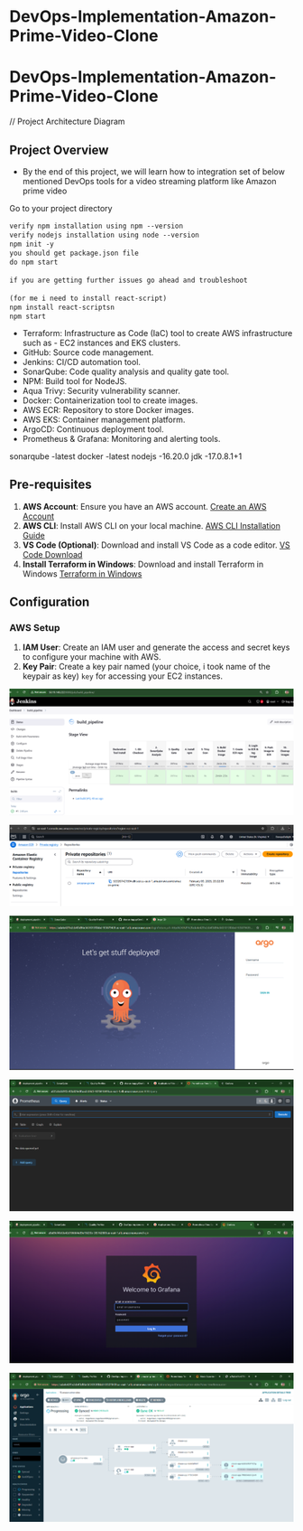 # DevOps-Implementation-Amazon-Prime-Video-Clone

# DevOps-Implementation-Amazon-Prime-Video-Clone


// Project Architecture Diagram

## Project Overview
- By the end of this project, we will learn how to integration set of below mentioned DevOps tools for a video streaming platform like Amazon prime video


Go to your project directory
```
verify npm installation using npm --version 
verify nodejs installation using node --version
npm init -y
you should get package.json file
do npm start 

if you are getting further issues go ahead and troubleshoot

(for me i need to install react-script)
npm install react-scriptsn
npm start
```

- Terraform: Infrastructure as Code (IaC) tool to create AWS infrastructure such as - EC2 instances and EKS clusters.
- GitHub: Source code management.
- Jenkins: CI/CD automation tool.
- SonarQube: Code quality analysis and quality gate tool.
- NPM: Build tool for NodeJS.
- Aqua Trivy: Security vulnerability scanner.
- Docker: Containerization tool to create images.
- AWS ECR: Repository to store Docker images.
- AWS EKS: Container management platform.
- ArgoCD: Continuous deployment tool.
- Prometheus & Grafana: Monitoring and alerting tools.


sonarqube -latest
docker -latest
nodejs -16.20.0
jdk -17.0.8.1+1

## Pre-requisites

1. **AWS Account**: Ensure you have an AWS account. [Create an AWS Account](https://docs.aws.amazon.com/accounts/latest/reference/manage-acct-creating.html)
2. **AWS CLI**: Install AWS CLI on your local machine. [AWS CLI Installation Guide](https://docs.aws.amazon.com/cli/latest/userguide/getting-started-install.html)
3. **VS Code (Optional)**: Download and install VS Code as a code editor. [VS Code Download](https://code.visualstudio.com/download)
4. **Install Terraform in Windows**: Download and install Terraform in Windows [Terraform in Windows](https://learn.microsoft.com/en-us/azure/developer/terraform/get-started-windows-bash)

## Configuration
### AWS Setup
1. **IAM User**: Create an IAM user and generate the access and secret keys to configure your machine with AWS.
2. **Key Pair**: Create a key pair named (your choice, i took name of the keypair as key) `key` for accessing your EC2 instances.





![alt text](Images/image-1.png)

![alt text](Images/image.png)


![alt text](Images/image-2.png)

![alt text](Images/image-3.png)

![alt text](Images/image-4.png)

![alt text](Images/image-5.png)
